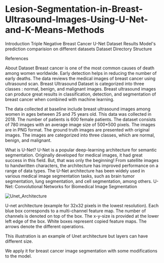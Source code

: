 # Lesion-Segmentation-in-Breast-Ultrasound-Images-Using-U-Net-and-K-Means-Methods
Introduction
Triple Negative Breast Cancer
U-Net
Dataset
Results
Model's prediction comparision on different datasets
Dataset Directory Structure

References





About Dataset
Breast cancer is one of the most common causes of death among women worldwide. Early detection helps in reducing the number of early deaths. The data reviews the medical images of breast cancer using ultrasound scan. Breast Ultrasound Dataset is categorized into three classes 
:
 normal, benign, and malignant images. Breast ultrasound images can produce great results in classification, detection, and segmentation of breast cancer when combined with machine learning.

The data collected at baseline include breast ultrasound images among women in ages between 25 and 75 years old. This data was collected in 2018. The number of patients is 600 female patients. The dataset consists of 780 images with an average image size of 500*500 pixels. The images are in PNG format. The ground truth images are presented with original images. The images are categorized into three classes, which are normal, benign, and malignant.

What is U-Net?
U-Net is a popular deep-learning architecture for semantic segmentation. Originally developed for medical images, it had great success in this field. But, that was only the beginning! From satellite images to handwritten characters, the architecture has improved performance on a range of data types.
The U-Net architecture has been widely used in various medical image segmentation tasks, such as brain tumor segmentation, lung segmentation, and cell segmentation, among others.
U-Net: Convolutional Networks for Biomedical Image Segmentation

![Unet_Architecture](https://github.com/user-attachments/assets/8112365c-56ce-48be-822a-7b43c6919fa0)

U-net architecture (example for 32x32 pixels in the lowest resolution). Each blue box corresponds to a multi-channel feature map. The number of channels is denoted on top of the box. The x-y-size is provided at the lower left edge of the box. White boxes represent copied feature maps. The arrows denote the different operations.

This illustration is an example of Unet architecture but layers can have different size.

We apply it for breast cancer image segmentation with some modifications to the model.
